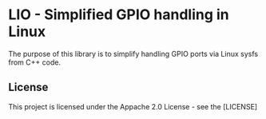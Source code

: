 # LIO - Simplified GPIO handling in Linux

The purpose of this library is to simplify handling GPIO ports via Linux sysfs from C++ code.

## License

This project is licensed under the Appache 2.0 License - see the [LICENSE]
